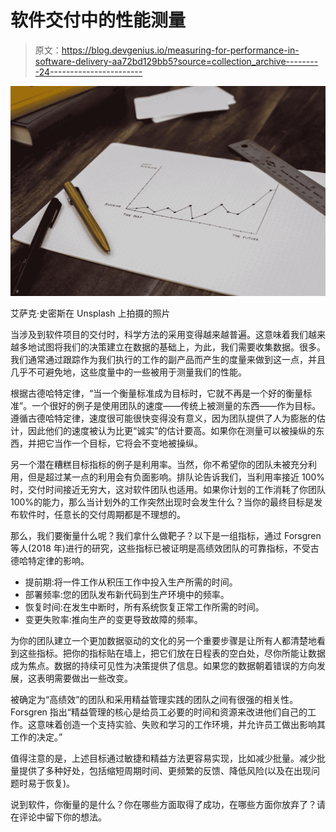 # 软件交付中的性能测量

> 原文：<https://blog.devgenius.io/measuring-for-performance-in-software-delivery-aa72bd129bb5?source=collection_archive---------24----------------------->

![](img/d1212aa1365670b6be079484b920e970.png)

艾萨克·史密斯在 Unsplash 上拍摄的照片

当涉及到软件项目的交付时，科学方法的采用变得越来越普遍。这意味着我们越来越多地试图将我们的决策建立在数据的基础上，为此，我们需要收集数据。很多。我们通常通过跟踪作为我们执行的工作的副产品而产生的度量来做到这一点，并且几乎不可避免地，这些度量中的一些被用于测量我们的性能。

根据古德哈特定律，“当一个衡量标准成为目标时，它就不再是一个好的衡量标准”。一个很好的例子是使用团队的速度——传统上被测量的东西——作为目标。遵循古德哈特定律，速度很可能很快变得没有意义，因为团队提供了人为膨胀的估计，因此他们的速度被认为比更“诚实”的估计要高。如果你在测量可以被操纵的东西，并把它当作一个目标，它将会不变地被操纵。

另一个潜在糟糕目标指标的例子是利用率。当然，你不希望你的团队未被充分利用，但是超过某一点的利用会有负面影响。排队论告诉我们，当利用率接近 100%时，交付时间接近无穷大，这对软件团队也适用。如果你计划的工作消耗了你团队 100%的能力，那么当计划外的工作突然出现时会发生什么？当你的最终目标是发布软件时，任意长的交付周期都是不理想的。

那么，我们要衡量什么呢？我们拿什么做靶子？以下是一组指标，通过 Forsgren 等人(2018 年)进行的研究，这些指标已被证明是高绩效团队的可靠指标，不受古德哈特定律的影响。

*   提前期:将一件工作从积压工作中投入生产所需的时间。
*   部署频率:您的团队发布新代码到生产环境中的频率。
*   恢复时间:在发生中断时，所有系统恢复正常工作所需的时间。
*   变更失败率:推向生产的变更导致故障的频率。

为你的团队建立一个更加数据驱动的文化的另一个重要步骤是让所有人都清楚地看到这些指标。把你的指标贴在墙上，把它们放在日程表的空白处，尽你所能让数据成为焦点。数据的持续可见性为决策提供了信息。如果您的数据朝着错误的方向发展，这表明需要做出一些改变。

被确定为“高绩效”的团队和采用精益管理实践的团队之间有很强的相关性。Forsgren 指出“精益管理的核心是给员工必要的时间和资源来改进他们自己的工作。这意味着创造一个支持实验、失败和学习的工作环境，并允许员工做出影响其工作的决定。”

值得注意的是，上述目标通过敏捷和精益方法更容易实现，比如减少批量。减少批量提供了多种好处，包括缩短周期时间、更频繁的反馈、降低风险(以及在出现问题时易于恢复)。

说到软件，你衡量的是什么？你在哪些方面取得了成功，在哪些方面你放弃了？请在评论中留下你的想法。